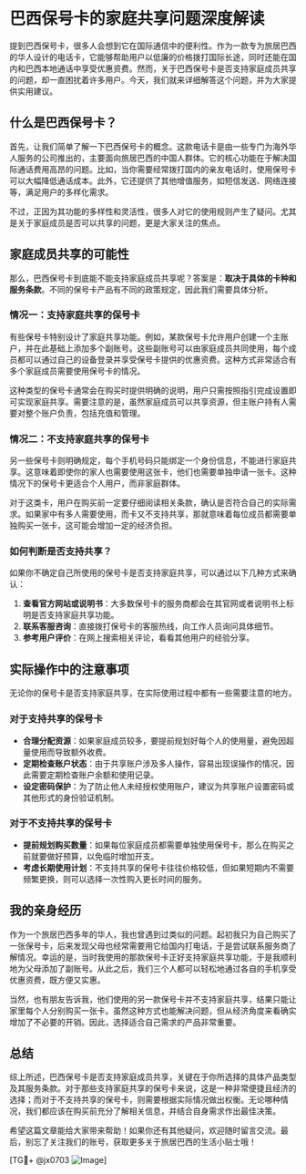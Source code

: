 # 巴西保号卡的家庭共享问题深度解读

提到巴西保号卡，很多人会想到它在国际通信中的便利性。作为一款专为旅居巴西的华人设计的电话卡，它能够帮助用户以低廉的价格拨打国际长途，同时还能在国内和巴西本地通话中享受优惠资费。然而，关于巴西保号卡是否支持家庭成员共享的问题，却一直困扰着许多用户。今天，我们就来详细解答这个问题，并为大家提供实用建议。

## 什么是巴西保号卡？

首先，让我们简单了解一下巴西保号卡的概念。这款电话卡是由一些专门为海外华人服务的公司推出的，主要面向旅居巴西的中国人群体。它的核心功能在于解决国际通话费用高昂的问题。比如，当你需要经常拨打国内的亲友电话时，使用保号卡可以大幅降低通话成本。此外，它还提供了其他增值服务，如短信发送、网络连接等，满足用户的多样化需求。

不过，正因为其功能的多样性和灵活性，很多人对它的使用规则产生了疑问。尤其是关于家庭成员是否可以共享的问题，更是大家关注的焦点。

## 家庭成员共享的可能性

那么，巴西保号卡到底能不能支持家庭成员共享呢？答案是：**取决于具体的卡种和服务条款**。不同的保号卡产品有不同的政策规定，因此我们需要具体分析。

### 情况一：支持家庭共享的保号卡

有些保号卡特别设计了家庭共享功能。例如，某款保号卡允许用户创建一个主账户，并在此基础上添加多个副账号。这些副账号可以由家庭成员共同使用，每个成员都可以通过自己的设备登录并享受保号卡提供的优惠资费。这种方式非常适合有多个家庭成员需要使用保号卡的情况。

这种类型的保号卡通常会在购买时提供明确的说明，用户只需按照指引完成设置即可实现家庭共享。需要注意的是，虽然家庭成员可以共享资源，但主账户持有人需要对整个账户负责，包括充值和管理。

### 情况二：不支持家庭共享的保号卡

另一些保号卡则明确规定，每个手机号码只能绑定一个身份信息，不能进行家庭共享。这意味着即使你的家人也需要使用这张卡，他们也需要单独申请一张卡。这种情况下的保号卡更适合个人用户，而非家庭群体。

对于这类卡，用户在购买前一定要仔细阅读相关条款，确认是否符合自己的实际需求。如果家中有多人需要使用，而卡又不支持共享，那就意味着每位成员都需要单独购买一张卡，这可能会增加一定的经济负担。

### 如何判断是否支持共享？

如果你不确定自己所使用的保号卡是否支持家庭共享，可以通过以下几种方式来确认：

1. **查看官方网站或说明书**：大多数保号卡的服务商都会在其官网或者说明书上标明是否支持家庭共享功能。
2. **联系客服咨询**：直接拨打保号卡的客服热线，向工作人员询问具体细节。
3. **参考用户评价**：在网上搜索相关评论，看看其他用户的经验分享。

## 实际操作中的注意事项

无论你的保号卡是否支持家庭共享，在实际使用过程中都有一些需要注意的地方。

### 对于支持共享的保号卡

- **合理分配资源**：如果家庭成员较多，要提前规划好每个人的使用量，避免因超量使用而导致额外收费。
- **定期检查账户状态**：由于共享账户涉及多人操作，容易出现误操作的情况，因此需要定期检查账户余额和使用记录。
- **设定密码保护**：为了防止他人未经授权使用账户，建议为共享账户设置密码或其他形式的身份验证机制。

### 对于不支持共享的保号卡

- **提前规划购买数量**：如果每位家庭成员都需要单独使用保号卡，那么在购买之前就要做好预算，以免临时增加开支。
- **考虑长期使用计划**：不支持共享的保号卡往往价格较低，但如果短期内不需要频繁更换，则可以选择一次性购入更长时间的服务。

## 我的亲身经历

作为一个旅居巴西多年的华人，我也曾遇到过类似的问题。起初我只为自己购买了一张保号卡，后来发现父母也经常需要用它给国内打电话，于是尝试联系服务商了解情况。幸运的是，当时我使用的那款保号卡正好支持家庭共享功能，于是我顺利地为父母添加了副账号。从此之后，我们三个人都可以轻松地通过各自的手机享受优惠资费，既方便又实惠。

当然，也有朋友告诉我，他们使用的另一款保号卡并不支持家庭共享，结果只能让家里每个人分别购买一张卡。虽然这种方式也能解决问题，但从经济角度来看确实增加了不必要的开销。因此，选择适合自己需求的产品非常重要。

## 总结

综上所述，巴西保号卡是否支持家庭成员共享，关键在于你所选择的具体产品类型及其服务条款。对于那些支持家庭共享的保号卡来说，这是一种非常便捷且经济的选择；而对于不支持共享的保号卡，则需要根据实际情况做出权衡。无论哪种情况，我们都应该在购买前充分了解相关信息，并结合自身需求作出最佳决策。

希望这篇文章能给大家带来帮助！如果你还有其他疑问，欢迎随时留言交流。最后，别忘了关注我们的账号，获取更多关于旅居巴西的生活小贴士哦！

[TG💪+ @jx0703 ![Image](https://github.com/user-attachments/assets/dbca1d08-cadb-493c-b0ec-ad6f7a83f270)]